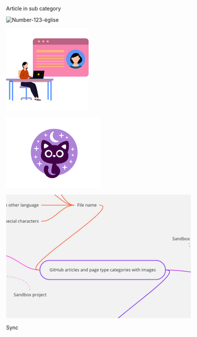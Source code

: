 Article in sub category

![Number-123-église](/docs/.document360/assets/Number-123-église.png)

![Profile Image](/docs/.document360/assets/Profile.png)

![OtherLanguage](/docs/.document360/assets/מונטקסטלופית.png)

![Mind&Map](/docs/.document360/assets/Mind&Map.jpg)

Sync
